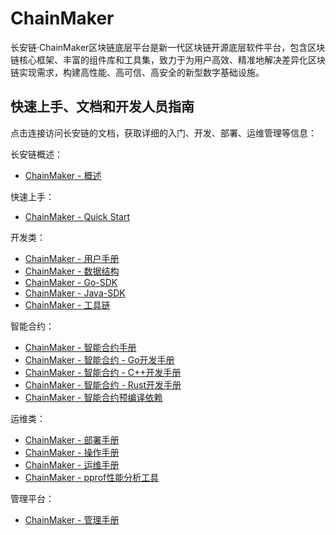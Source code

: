 # ChainMaker

长安链·ChainMaker区块链底层平台是新一代区块链开源底层软件平台，包含区块链核心框架、丰富的组件库和工具集，致力于为用户高效、精准地解决差异化区块链实现需求，构建高性能、高可信、高安全的新型数字基础设施。



## 快速上手、文档和开发人员指南

点击连接访问长安链的文档，获取详细的入门、开发、部署、运维管理等信息：

长安链概述：

- [ChainMaker - 概述](./ChainMaker_General_Introduction.md)

快速上手：

- [ChainMaker - Quick Start](./ChainMaker_Quick_Start.md)

开发类：

- [ChainMaker - 用户手册](./ChainMaker_User_Manual.md)
- [ChainMaker - 数据结构](./ChainMaker_Data_Structure.md)
- [ChainMaker - Go-SDK](./chainmaker-go-sdk.md)
- [ChainMaker - Java-SDK](./chainmaker-java-sdk.md)
- [ChainMaker - 工具链](./ChainMaker_Tools_Manual.md#cryptoUsed)

智能合约：

- [ChainMaker - 智能合约手册](./ChainMaker_Contract_Manual.md)
- [ChainMaker - 智能合约 - Go开发手册](./chainmaker-contract-programing-for-go.md)
- [ChainMaker - 智能合约 - C++开发手册](./chainmaker-contract-programing-for-c++.md)
- [ChainMaker - 智能合约 - Rust开发手册](./chainmaker-contract-programing-for-rust.md)
- [ChainMaker - 智能合约预编译依赖](./ChainMaker_Contract_Compile_Dependence.md)

运维类：

- [ChainMaker - 部署手册](./ChainMaker_Deploy_Manual.md)
- [ChainMaker - 操作手册](./ChainMaker_Operation_Manual.md)
- [ChainMaker - 运维手册](./ChainMaker_Maintenance_Manual.md)
- [ChainMaker - pprof性能分析工具](./ChainMaker_pprof_Manual.md)

管理平台：

- [ChainMaker - 管理手册](./ChainMaker_Management_Manual.md)

